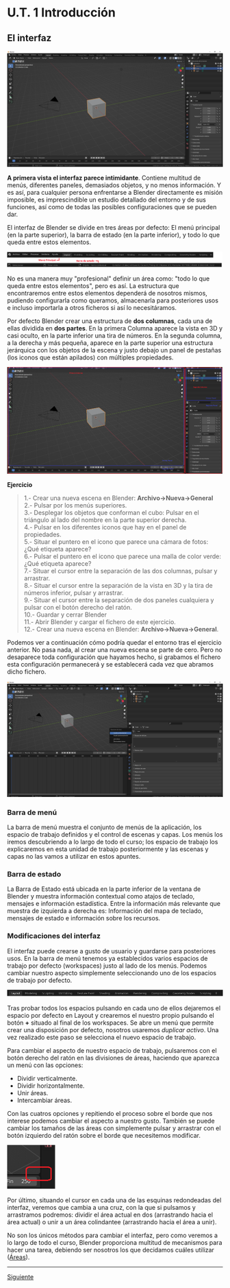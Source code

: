 ﻿# U.T. 1 Introducción
## El interfaz
![](ut_01_005.png)

**A primera vista el interfaz parece intimidante**. Contiene multitud de menús, diferentes paneles, demasiados objetos, y no menos información. Y es así, para cualquier persona enfrentarse a Blender directamente es misión imposible, es imprescindible un estudio detallado del entorno y de sus funciones, así como de todas las posibles configuraciones que se pueden dar.

El interfaz de Blender se divide en tres áreas por defecto: El menú principal (en la parte superior), la barra de estado (en la parte inferior), y todo lo que queda entre estos elementos.

![](ut_01_006.png)

No es una manera muy "profesional" definir un área como: "todo lo que queda entre estos elementos", pero es así. La estructura que encontraremos entre estos elementos dependerá de nosotros mismos, pudiendo configurarla como queramos, almacenarla para posteriores usos e incluso importarla a otros ficheros si así lo necesitáramos.

Por defecto Blender crear una estructura de **dos columnas**, cada una de ellas dividida en **dos partes**. En la primera Columna aparece la vista en 3D y casi oculto, en la parte inferior una tira de números. En la segunda columna, a la derecha y más pequeña, aparece en la parte superior una estructura jerárquica con los objetos de la escena y justo debajo un panel de pestañas (los iconos que están apilados) con múltiples propiedades.

![](ut_01_007.png)

**Ejercicio**
>1.- Crear una nueva escena en Blender: **Archivo->Nueva->General**<br>
2.- Pulsar por los menús superiores.<br>
3.- Desplegar los objetos que conforman el cubo: Pulsar en el triángulo al lado del nombre en la parte superior derecha.<br>
4.- Pulsar en los diferentes iconos que hay en el panel de propiedades.<br>
5.- Situar el puntero en el icono que parece una cámara de fotos: ¿Qué etiqueta aparece?<br>
6.- Pulsar el puntero en el icono que parece una malla de color verde: ¿Qué etiqueta aparece?<br>
7.- Situar el cursor entre la separación de las dos columnas, pulsar y arrastrar.<br>
8.- Situar el cursor entre la separación de la vista en 3D y la tira de números inferior, pulsar y arrastrar.<br>
9.- Situar el cursor entre la separación de dos paneles cualquiera y pulsar con el botón derecho del ratón.<br>
10.- Guardar y cerrar Blender<br>
11.- Abrir Blender y cargar el fichero de este ejercicio.<br>
12.- Crear una nueva escena en Blender: **Archivo->Nueva->General**.<br>

Podemos ver a continuación cómo podría quedar el entorno tras el ejercicio anterior. No pasa nada, al crear una nueva escena se parte de cero. Pero no desaparece toda configuración que hayamos hecho, si grabamos el fichero esta configuración permanecerá y se establecerá cada vez que abramos dicho fichero.

![](ut_01_008.png)

### Barra de menú
La barra de menú muestra el conjunto de menús de la aplicación, los espacio de trabajo definidos y el control de escenas y capas. Los menús los iremos descubriendo a lo largo de todo el curso; los espacio de trabajo los explicaremos en esta unidad de trabajo posteriormente y las escenas y capas no las vamos a utilizar en estos apuntes.

### Barra de estado
La Barra de Estado está ubicada en la parte inferior de la ventana de Blender y muestra información contextual como atajos de teclado, mensajes e información estadística. Entre la información más relevante que muestra de izquierda a derecha es: Información del mapa de teclado, mensajes de estado e información sobre los recursos. 

### Modificaciones del interfaz
El interfaz puede crearse a gusto de usuario y guardarse para posteriores usos. En la barra de menú tenemos ya establecidos varios espacios de trabajo por defecto (workspaces) justo al lado de los menús. Podemos cambiar nuestro aspecto simplemente seleccionando uno de los espacios de trabajo por defecto.

![](ut_01_009.png)

Tras probar todos los espacios pulsando en cada uno de ellos dejaremos el espacio por defecto en Layout y crearemos el nuestro propio pulsando el botón **+** situado al final de los workspaces. Se abre un menú que permite crear una disposición por defecto, nosotros usaremos *duplicar activo*. Una vez realizado este paso se selecciona el nuevo espacio de trabajo.

Para cambiar el aspecto de nuestro espacio de trabajo, pulsaremos con el botón derecho del ratón en las divisiones de áreas, haciendo que aparezca un menú con las opciones:
- Dividir verticalmente.
- Dividir horizontalmente.
- Unir áreas.
- Intercambiar áreas.

Con las cuatros opciones y repitiendo el proceso sobre el borde que nos interese podemos cambiar el aspecto a nuestro gusto. También se puede cambiar los tamaños de las áreas con simplemente pulsar y arrastrar con el botón izquierdo del ratón sobre el borde que necesitemos modificar.

![](ut_01_010.png)

Por último, situando el cursor en cada una de las esquinas redondeadas del interfaz, veremos que cambia a una cruz, con la que si pulsamos y arrastramos podremos: dividir el área actual en dos (arrastrando hacia el área actual) o unir a un área colindantee (arrastrando hacia el área a unir).

No son los únicos métodos para cambiar el interfaz, pero como veremos a lo largo de todo el curso, Blender proporciona multitud de mecanismos para hacer una tarea, debiendo ser nosotros los que decidamos cuáles utilizar ([Áreas](https://docs.blender.org/manual/es/3.2/interface/window_system/areas.html)).




---
[Siguiente](ut_1_03.md)
